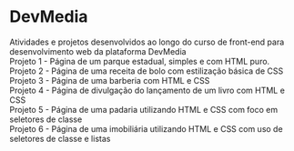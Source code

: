 # DevMedia
Atividades e projetos desenvolvidos ao longo do curso de front-end para desenvolvimento web da plataforma DevMedia  
Projeto 1 - Página de um parque estadual, simples e com HTML puro.  
Projeto 2 - Página de uma receita de bolo com estilização básica de CSS  
Projeto 3 - Página de uma barberia com HTML e CSS  
Projeto 4 - Página de divulgação do lançamento de um livro com HTML e CSS  
Projeto 5 - Página de uma padaria utilizando HTML e CSS com foco em seletores de classe  
Projeto 6 - Página de uma imobiliária utilizando HTML e CSS com uso de seletores de classe e listas  
